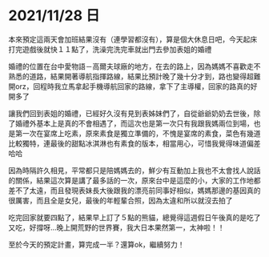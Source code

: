 # 2021/11/28 日

本來預定這兩天會加班結果沒有（連學習都沒有），算是個大休息日吧，今天起床打完遊戲後就快１１點了，洗澡完洗完車就出門去參加表姐的婚禮

婚禮的位置在台中愛物語－高爾夫球廠的地方，在去的路上，因為媽媽不喜歡走不熟悉的道路，結果開著導航指揮路線，結果比預計晚了幾十分才到，路也變得超難開orz，回程時我立馬拿起手機導航回家的路線，拿下了主導權，回家的路真的好開多了

讓我們回到表姐的婚禮，已經好久沒有見到表姊妹們了，自從爺爺奶奶去世後，除了婚禮外基本上是真的不會相遇了，而這次也是第一次只有我跟我媽兩位到場，也是第一次在宴席上吃素，原來素食是獨立準備的，不愧是宴席的素食，菜色有幾道比較獨特，連最後的甜點冰淇淋也有素食的版本，相當用心，可惜我覺得味道偏差哈哈

因為時隔許久相見，平常都只是陪媽媽去的，鮮少有互動加上我也不太會找人說話的關係，結果這次算是講了最多話的一次，原來台中是這麼的小，大家的工作地都差不了太遠，而且發現表妹長大後跟我的漂亮前同事好相似，媽媽那邊的基因真的很厲害，而且全是女兒，最後的年輕輩合照，因為太違和所以就沒去拍了

吃完回家就要四點了，結果早上訂了５點的熊貓，總覺得這週假日午後真的是吃了又吃，好撐呀...晚上開荒野的世界賽，我大日本果然第一，太神啦！！ 

至於今天的預定計畫，算完成一半？還算ok，繼續努力！